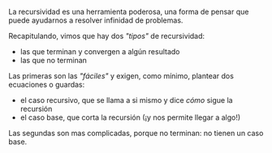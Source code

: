 La recursividad es una herramienta poderosa, una forma de pensar que puede ayudarnos a resolver infinidad de problemas. 

Recapitulando, vimos que hay dos _"tipos"_ de recursividad: 

  * las que terminan y convergen a algún resultado
  * las que no terminan
  
Las primeras son las _"fáciles"_ y exigen, como mínimo, plantear dos ecuaciones o guardas:

  * el caso recursivo, que se llama a si mismo y dice _cómo_ sigue la recursión
  * el caso base, que corta la recursión (¡y nos permite llegar a algo!)

Las segundas son mas complicadas, porque no terminan: no tienen un caso base. 
